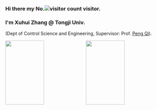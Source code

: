 ### Hi there my No.![visitor count](https://profile-counter.glitch.me/zzy7569/count.svg) visitor.   

### I'm Xuhui Zhang @ Tongji Univ. 

 (Dept of Control Science and Engineering, Supervisor: Prof. [Peng Qi](https://cse.tongji.edu.cn/6b/68/c15581a158568/page.htm)). 
 
<div style="display: flex; justify-content: space-between;">
    <img src="https://github-readme-stats.vercel.app/api?username=zzy7569&show_icons=true&theme=tokyonight&count_private=true" style="width: 49%; height: 200px;"/> 
    <img src="https://github-readme-stats.vercel.app/api/top-langs/?username=zzy7569&theme=tokyonight&layout=compact" style="width: 49%; height: 200px;"/> 
</div>
